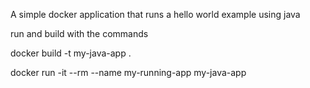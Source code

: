 A simple docker application that runs a hello world example using java

run and build with the commands

docker build -t my-java-app .

docker run -it --rm --name my-running-app my-java-app
